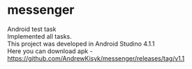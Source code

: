 # messenger
Android test task
<br/>Implemented all tasks.
<br/>This project was developed in Android Studino 4.1.1
<br/>Here you can download apk - https://github.com/AndrewKisyk/messenger/releases/tag/v1.1
